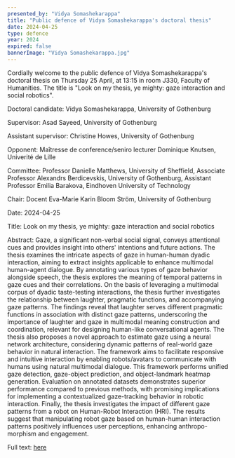 ```yaml
---
presented_by: "Vidya Somashekarappa"
title: "Public defence of Vidya Somashekarappa's doctoral thesis"
date: 2024-04-25
type: defence
year: 2024
expired: false
bannerImage: "Vidya Somashekarappa.jpg"
---
```



Cordially welcome to the public defence of Vidya Somashekarappa's doctoral thesis on Thursday 25 April, at 13:15 in room J330, Faculty of Humanities. The title is "Look on my thesis, ye mighty: gaze interaction and social robotics".

Doctoral candidate: Vidya Somashekarappa, University of Gothenburg

Supervisor: Asad Sayeed, University of Gothenburg

Assistant supervisor: Christine Howes, University of Gothenburg 

Opponent: Maîtresse de conference/seniro lecturer Dominique Knutsen, Univerité de Lille

Committee: Professor Danielle Matthews, University of Sheffield, Associate Professor Alexandrs Berdicevskis, University of Gothenburg, Assistant Professor Emilia Barakova, Eindhoven University of Technology

Chair: Docent Eva-Marie Karin Bloom Ström, University of Gothenburg

Date: 2024-04-25

Title: Look on my thesis, ye mighty: gaze interaction and social robotics

Abstract: Gaze, a significant non-verbal social signal, conveys attentional cues and provides
insight into others' intentions and future actions. The thesis examines the intricate
aspects of gaze in human-human dyadic interaction, aiming to extract insights
applicable to enhance multimodal human-agent dialogue. By annotating various
types of gaze behavior alongside speech, the thesis explores the meaning of temporal
patterns in gaze cues and their correlations. On the basis of leveraging a multimodal
corpus of dyadic taste-testing interactions, the thesis further investigates the
relationship between laughter, pragmatic functions, and accompanying gaze
patterns. The findings reveal that laughter serves different pragmatic functions in
association with distinct gaze patterns, underscoring the importance of laughter and
gaze in multimodal meaning construction and coordination, relevant for designing
human-like conversational agents. The thesis also proposes a novel approach to
estimate gaze using a neural network architecture, considering dynamic patterns of
real-world gaze behavior in natural interaction. The framework aims to facilitate
responsive and intuitive interaction by enabling robots/avatars to communicate
with humans using natural multimodal dialogue. This framework performs unified
gaze detection, gaze-object prediction, and object-landmark heatmap generation.
Evaluation on annotated datasets demonstrates superior performance compared to
previous methods, with promising implications for implementing a contextualized
gaze-tracking behavior in robotic interaction. Finally, the thesis investigates the
impact of different gaze patterns from a robot on Human-Robot Interaction (HRI).
The results suggest that manipulating robot gaze based on human-human
interaction patterns positively influences user perceptions, enhancing anthropo-
morphism and engagement.


Full text: [here](./look-on-my-thesis,-ye-mighty.pdf)
